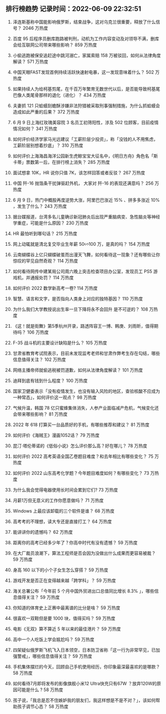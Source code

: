 
## 排行榜趋势 记录时间：2022-06-09 22:32:51
  
  1. 泽连斯基称中国能影响俄罗斯，结束战争，这对乌克兰很重要，释放了什么信号？ 2046 万热度
    
  2. 百度 95 后程序员删库跑路被判刑，动机为工作内容变动及对领导不满，删库会给互联网公司带来哪些影响？ 859 万热度
    
  3. 小偷逃跑被保安追赶途中跳河溺亡，家属索赔 158 万被驳回，如何从法律角度解读？ 571 万热度
    
  4. 中国天眼FAST发现首例持续活跃快速射电暴，这一发现意味着什么？ 502 万热度
    
  5. 如果持续人为给柯基剪尾，在千百万年繁育无数世代以后，是否能导致柯基尾巴像人类尾骨那样的退化（进化）？ 434 万热度
    
  6. 夫妻抓 121 只蛤蟆刮蟾酥涉嫌非法狩猎被采取刑事强制措施，为什么抓蛤蟆会造成如此严重的后果？ 372 万热度
    
  7. 6 月 9 日上海红玫瑰美容院 3 名员工初筛阳性，涉及 502 位顾客，目前疫情情况如何？ 341 万热度
    
  8. 如何评价经济学家马光远建议「工薪阶层少投资」，称「没钱的人不用焦虑，工薪阶层别想着抄底」？ 310 万热度
    
  9. 如何评价上海海昌海洋公园新生虎鲸宝宝大征名中，《明日方舟》角色名「斯卡蒂」票数第一后，在排行榜上消失？ 285 万热度
    
  10. 面试想拿 10K，HR 说你只值 7K，该怎样回答或者反驳？ 267 万热度
    
  11. 中国 歼-16 抛箔条干扰弹驱赶外机， 大家对 歼-16 的表现还满意吗？ 256 万热度
    
  12. 6 月 9 日，热门中概股再度逆势大涨，阿里巴巴涨近 15% 、拼多多涨近 10% ，发生了什么？ 243 万热度
    
  13. 据台媒报道，台湾多名儿童确诊新冠肺炎后出现严重脑病变、急性脑炎等神经学重症，可能是什么原因？ 230 万热度
    
  14. HR 最怕听到哪句话？ 215 万热度
    
  15. 网上动辄就是清北复交毕业生年薪 50∽100 万，是真的吗？ 154 万热度
    
  16. 云南蝴蝶谷上亿只蝴蝶破茧而出漫天飞舞，如何看待这一现象？还有哪些让你惊叹的罕见自然奇观？ 114 万热度
    
  17. 如何看待网传中建某局公司周六晚上突击检查项目办公室，发现员工 PS5 游戏机，并通报处罚？ 114 万热度
    
  18. 如何评价 2022 数学新高考一卷? 114 万热度
    
  19. 智慧、语言和文字，是否指向人类身上对应的独特基因？ 110 万热度
    
  20. 为什么我们大学教授说出生率一旦下降将永不会回升 是不可逆的？ 108 万热度
    
  21. 《这！就是街舞》第5季杭州开录，路透阵容王一博、韩庚、刘雨昕，值得期待吗？ 106 万热度
    
  22. F-35 战斗机的主要设计缺陷是什么？ 105 万热度
    
  23. 甘肃省教育考试院表示，目前未发现监考老师和甘肃作弊考生存在勾结，哪些信息值得关注？ 102 万热度
    
  24. 网络主播帝师就偷逃税被罚道歉，如何从法律角度解读？ 101 万热度
    
  25. 迪拜到底有钱到什么程度？ 100 万热度
    
  26. 国家卫健委表示「没有疫情发生，也没有输入风险的地区，查验核酸不应成为一种常态」，如何评价这一观点？ 98 万热度
    
  27. 气候升温，韩国 78 亿只蜜蜂集体消失，人参产业面临减产危机，气候变化还会带来哪些影响？ 81 万热度
    
  28. 2022 年 618 打算买一台品质好的手机，有哪些推荐和建议？ 81 万热度
    
  29. 如何评价《海贼王》漫画1052话？ 79 万热度
    
  30. 昆汀·塔伦蒂诺的《低俗小说》怎么评价那么高？好在哪儿？ 78 万热度
    
  31. 如何评价 2022 高考英语全国乙卷题目难度？和去年相比有哪些变化？ 75 万热度
    
  32. 如何评价 2022 山东高考化学题？今年题目难度如何？有哪些变化？ 73 万热度
    
  33. 为什么我会觉得电器使用长时间会累到它们? 73 万热度
    
  34. 月薪1万但无意义的工作你愿意做吗？ 71 万热度
    
  35. Windows 上最应该卸载的三个软件是谁？ 68 万热度
    
  36. 高考考的不理想，读大专还是直接打工？ 64 万热度
    
  37. 能讲讲你的遗憾吗？ 62 万热度
    
  38. 距离你的高考已经多少年了？你高中时代有没有遗憾？ 59 万热度
    
  39. 在大厂裁员浪潮下，算法工程师是否会因为没做出什么成果而更容易被裁？ 59 万热度
    
  40. 身高 160 以下的小个子女生怎么穿搭？ 59 万热度
    
  41. 游戏开发是否正在变得越来越「跨学科」？ 59 万热度
    
  42. 海关总署公布「今年前 5 个月中国外贸进出口总值同比增长 8.3% 」，哪些信息值得关注？ 59 万热度
    
  43. 你知道的体育史上正赛中最离谱的比分是啥？ 59 万热度
    
  44. 很喜欢一双鞋但是要 1000 块，值得买吗？ 59 万热度
    
  45. 电影《无双》算不算近 5 年以来的最佳港片？ 59 万热度
    
  46. 高中一个人吃饭上学会尴尬吗？ 59 万热度
    
  47. 四架疑似俄罗斯飞机飞入日本领空，日本防卫省称「这一行为非常罕见，已加强警戒」，哪些信息值得关注？ 59 万热度
    
  48. 手机集体摆烂的今天，回顾自己手机使用经历，你印象最深最喜欢的是哪款？ 58 万热度
    
  49. 如何看待7月即将发布的影像旗舰小米12 Ultra快充只有67W ？放弃120W的原因可能是什么 ? 58 万热度
    
  50. 孩子说，「我总是忍不住嫉妒我的朋友们，我这样想是不是不对？」，该如何帮助孩子调节心态？ 58 万热度
    